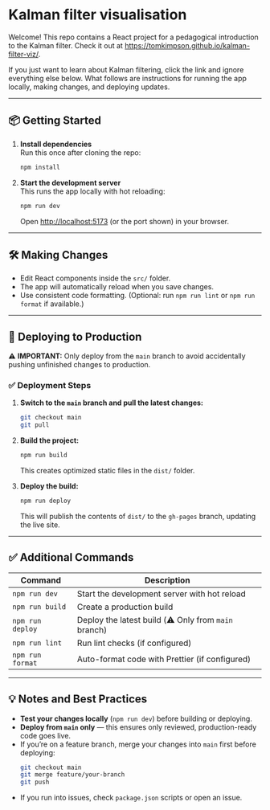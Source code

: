 # Kalman filter visualisation


Welcome! This repo contains a React project for a pedagogical introduction to the Kalman filter. Check it out at https://tomkimpson.github.io/kalman-filter-viz/. 


If you just want to learn about Kalman filtering, click the link and ignore everything else below. What follows are instructions for running the app locally, making changes, and deploying updates.


---

## 📦 Getting Started

1. **Install dependencies**  
   Run this once after cloning the repo:
   ```bash
   npm install
   ```

2. **Start the development server**  
   This runs the app locally with hot reloading:
   ```bash
   npm run dev
   ```
   Open [http://localhost:5173](http://localhost:5173) (or the port shown) in your browser.

---

## 🛠 Making Changes

- Edit React components inside the `src/` folder.
- The app will automatically reload when you save changes.
- Use consistent code formatting. (Optional: run `npm run lint` or `npm run format` if available.)

---

## 🚀 Deploying to Production

⚠️ **IMPORTANT:** Only deploy from the `main` branch to avoid accidentally pushing unfinished changes to production.

### ✅ Deployment Steps
1. **Switch to the `main` branch and pull the latest changes:**
   ```bash
   git checkout main
   git pull
   ```

2. **Build the project:**
   ```bash
   npm run build
   ```
   This creates optimized static files in the `dist/` folder.

3. **Deploy the build:**
   ```bash
   npm run deploy
   ```
   This will publish the contents of `dist/` to the `gh-pages` branch, updating the live site.

---

## ✅ Additional Commands

| Command           | Description                                                   |
|-------------------|---------------------------------------------------------------|
| `npm run dev`     | Start the development server with hot reload                  |
| `npm run build`   | Create a production build                                     |
| `npm run deploy`  | Deploy the latest build (⚠️ Only from `main` branch)          |
| `npm run lint`    | Run lint checks (if configured)                               |
| `npm run format`  | Auto-format code with Prettier (if configured)                |

---

## 💡 Notes and Best Practices

- **Test your changes locally** (`npm run dev`) before building or deploying.
- **Deploy from `main` only** — this ensures only reviewed, production-ready code goes live.
- If you’re on a feature branch, merge your changes into `main` first before deploying:
   ```bash
   git checkout main
   git merge feature/your-branch
   git push
   ```
- If you run into issues, check `package.json` scripts or open an issue.
